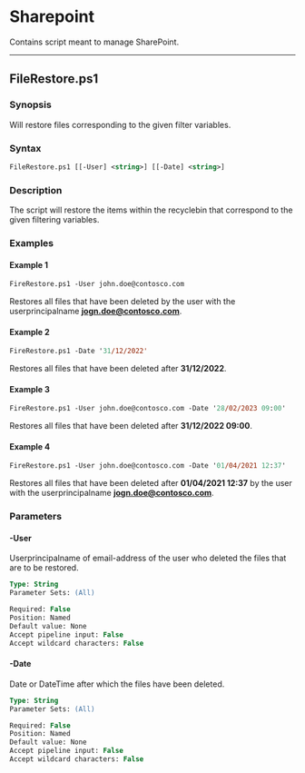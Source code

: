 # Sharepoint

Contains script meant to manage SharePoint.

---

## FileRestore.ps1

### Synopsis

Will restore files corresponding to the given filter variables.

### Syntax

```ps
FileRestore.ps1 [[-User] <string>] [[-Date] <string>]
```

### Description

The script will restore the items within the recyclebin that correspond to the given filtering variables.

### Examples

#### Example 1

```ps
FireRestore.ps1 -User john.doe@contosco.com
```

Restores all files that have been deleted by the user with the userprincipalname **<jogn.doe@contosco.com>**.

#### Example 2

```ps
FireRestore.ps1 -Date '31/12/2022'
```

Restores all files that have been deleted after **31/12/2022**.

#### Example 3

```ps
FireRestore.ps1 -User john.doe@contosco.com -Date '28/02/2023 09:00'
```

Restores all files that have been deleted after **31/12/2022 09:00**.

#### Example 4

```ps
FireRestore.ps1 -User john.doe@contosco.com -Date '01/04/2021 12:37'
```

Restores all files that have been deleted after **01/04/2021 12:37** by the user with the userprincipalname **<jogn.doe@contosco.com>**.

### Parameters

#### -User

Userprincipalname of email-address of the user who deleted the files that are to be restored.

```ps
Type: String
Parameter Sets: (All)

Required: False
Position: Named
Default value: None
Accept pipeline input: False
Accept wildcard characters: False
```

#### -Date

Date or DateTime after which the files have been deleted.

```ps
Type: String
Parameter Sets: (All)

Required: False
Position: Named
Default value: None
Accept pipeline input: False
Accept wildcard characters: False
```
